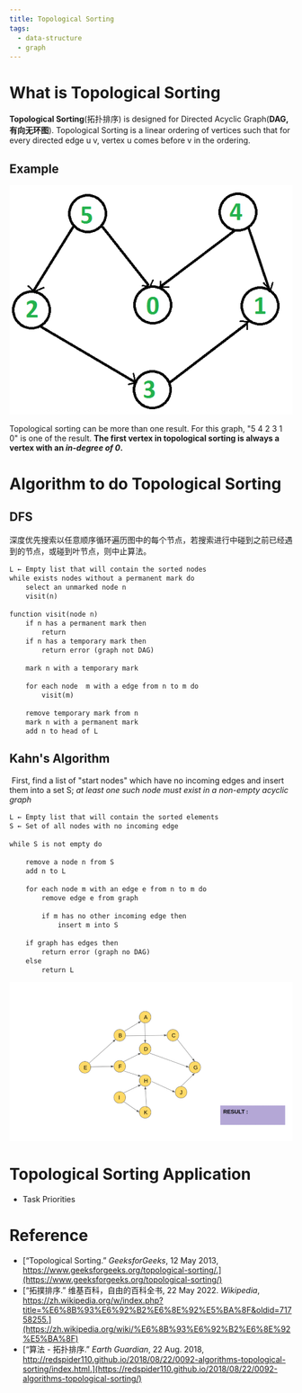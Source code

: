 ```yaml
---
title: Topological Sorting
tags:
  - data-structure
  - graph
---
```

# What is Topological Sorting

**Topological Sorting**(拓扑排序) is designed for Directed Acyclic Graph(**DAG, 有向无环图**). Topological Sorting is a linear ordering of vertices such that for every directed edge u v, vertex u comes before v in the ordering.

## Example

![](computer_sci/data_structure_and_algorithm/graph/attachments/Pasted%20image%2020230914104155.png)

Topological sorting can be more than one result. For this graph, "5 4 2 3 1 0" is one of the result. **The first vertex in topological sorting is always a vertex with an *in-degree of 0*.**

# Algorithm to do Topological Sorting

## DFS

深度优先搜索以任意顺序循环遍历图中的每个节点，若搜索进行中碰到之前已经遇到的节点，或碰到叶节点，则中止算法。

```fake
L ← Empty list that will contain the sorted nodes
while exists nodes without a permanent mark do
	select an unmarked node n
	visit(n)

function visit(node n)
	if n has a permanent mark then
		return
	if n has a temporary mark then
		return error (graph not DAG)

	mark n with a temporary mark
	
	for each node  m with a edge from n to m do
		visit(m)
	
	remove temporary mark from n
	mark n with a permanent mark
	add n to head of L
```


## Kahn's Algorithm

 First, find a list of "start nodes" which have no incoming edges and insert them into a set S; *at least one such node must exist in a non-empty acyclic graph*

```fake
L ← Empty list that will contain the sorted elements
S ← Set of all nodes with no incoming edge

while S is not empty do

	remove a node n from S
	add n to L
	
	for each node m with an edge e from n to m do
		remove edge e from graph
		
		if m has no other incoming edge then
			insert m into S
	
	if graph has edges then
		return error (graph no DAG)
	else
		return L
```


![](computer_sci/data_structure_and_algorithm/graph/attachments/algo.gif)


# Topological Sorting Application

* Task Priorities

# Reference

* [“Topological Sorting.” _GeeksforGeeks_, 12 May 2013, https://www.geeksforgeeks.org/topological-sorting/.](https://www.geeksforgeeks.org/topological-sorting/)
* [“拓撲排序.” 维基百科，自由的百科全书, 22 May 2022. _Wikipedia_, https://zh.wikipedia.org/w/index.php?title=%E6%8B%93%E6%92%B2%E6%8E%92%E5%BA%8F&oldid=71758255.](https://zh.wikipedia.org/wiki/%E6%8B%93%E6%92%B2%E6%8E%92%E5%BA%8F)
* [“算法 - 拓扑排序.” _Earth Guardian_, 22 Aug. 2018, http://redspider110.github.io/2018/08/22/0092-algorithms-topological-sorting/index.html.](https://redspider110.github.io/2018/08/22/0092-algorithms-topological-sorting/)
